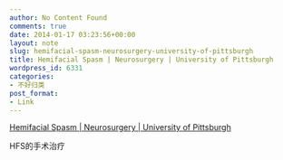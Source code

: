 ```yaml
---
author: No Content Found
comments: true
date: 2014-01-17 03:23:56+00:00
layout: note
slug: hemifacial-spasm-neurosurgery-university-of-pittsburgh
title: Hemifacial Spasm | Neurosurgery | University of Pittsburgh
wordpress_id: 6331
categories:
- 不好归类
post_format:
- Link
---
```


[Hemifacial Spasm | Neurosurgery | University of Pittsburgh](http://www.neurosurgery.pitt.edu/centers-excellence/cranial-nerve-program/disorders-treated/hemifacial-spasm)

HFS的手术治疗
